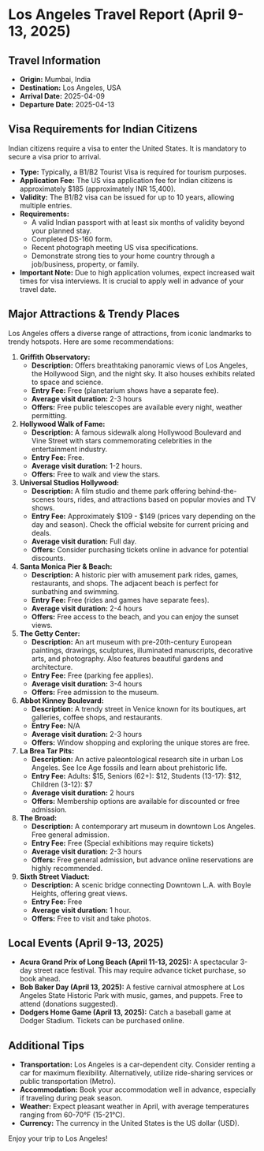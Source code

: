 # Los Angeles Travel Report (April 9-13, 2025)

## Travel Information

*   **Origin:** Mumbai, India
*   **Destination:** Los Angeles, USA
*   **Arrival Date:** 2025-04-09
*   **Departure Date:** 2025-04-13

## Visa Requirements for Indian Citizens

Indian citizens require a visa to enter the United States. It is mandatory to secure a visa prior to arrival.

*   **Type:** Typically, a B1/B2 Tourist Visa is required for tourism purposes.
*   **Application Fee:** The US visa application fee for Indian citizens is approximately $185 (approximately INR 15,400).
*   **Validity:** The B1/B2 visa can be issued for up to 10 years, allowing multiple entries.
*   **Requirements:**
    *   A valid Indian passport with at least six months of validity beyond your planned stay.
    *   Completed DS-160 form.
    *   Recent photograph meeting US visa specifications.
    *   Demonstrate strong ties to your home country through a job/business, property, or family.
*   **Important Note:** Due to high application volumes, expect increased wait times for visa interviews. It is crucial to apply well in advance of your travel date.

## Major Attractions & Trendy Places

Los Angeles offers a diverse range of attractions, from iconic landmarks to trendy hotspots. Here are some recommendations:

1.  **Griffith Observatory:**
    *   **Description:** Offers breathtaking panoramic views of Los Angeles, the Hollywood Sign, and the night sky. It also houses exhibits related to space and science.
    *   **Entry Fee:** Free (planetarium shows have a separate fee).
    *   **Average visit duration:** 2-3 hours
    *   **Offers:** Free public telescopes are available every night, weather permitting.
2.  **Hollywood Walk of Fame:**
    *   **Description:** A famous sidewalk along Hollywood Boulevard and Vine Street with stars commemorating celebrities in the entertainment industry.
    *   **Entry Fee:** Free.
    *   **Average visit duration:** 1-2 hours.
    *   **Offers:** Free to walk and view the stars.
3.  **Universal Studios Hollywood:**
    *   **Description:** A film studio and theme park offering behind-the-scenes tours, rides, and attractions based on popular movies and TV shows.
    *   **Entry Fee:** Approximately $109 - $149 (prices vary depending on the day and season). Check the official website for current pricing and deals.
    *   **Average visit duration:** Full day.
    *   **Offers:** Consider purchasing tickets online in advance for potential discounts.
4.  **Santa Monica Pier & Beach:**
    *   **Description:** A historic pier with amusement park rides, games, restaurants, and shops. The adjacent beach is perfect for sunbathing and swimming.
    *   **Entry Fee:** Free (rides and games have separate fees).
    *   **Average visit duration:** 2-4 hours
    *   **Offers:** Free access to the beach, and you can enjoy the sunset views.
5.  **The Getty Center:**
    *   **Description:** An art museum with pre-20th-century European paintings, drawings, sculptures, illuminated manuscripts, decorative arts, and photography. Also features beautiful gardens and architecture.
    *   **Entry Fee:** Free (parking fee applies).
    *   **Average visit duration:** 3-4 hours
    *   **Offers:** Free admission to the museum.
6.  **Abbot Kinney Boulevard:**
    *   **Description:** A trendy street in Venice known for its boutiques, art galleries, coffee shops, and restaurants.
    *   **Entry Fee:** N/A
    *   **Average visit duration:** 2-3 hours
    *   **Offers:** Window shopping and exploring the unique stores are free.
7.  **La Brea Tar Pits:**
    *   **Description:** An active paleontological research site in urban Los Angeles. See Ice Age fossils and learn about prehistoric life.
    *   **Entry Fee:** Adults: $15, Seniors (62+): $12, Students (13-17): $12, Children (3-12): $7
    *   **Average visit duration:** 2 hours
    *   **Offers:** Membership options are available for discounted or free admission.
8.  **The Broad:**
    *   **Description:** A contemporary art museum in downtown Los Angeles. Free general admission.
    *   **Entry Fee:** Free (Special exhibitions may require tickets)
    *   **Average visit duration:** 2-3 hours
    *   **Offers:** Free general admission, but advance online reservations are highly recommended.
9.  **Sixth Street Viaduct:**
    *   **Description:** A scenic bridge connecting Downtown L.A. with Boyle Heights, offering great views.
    *   **Entry Fee:** Free
    *   **Average visit duration:** 1 hour.
    *   **Offers:** Free to visit and take photos.

## Local Events (April 9-13, 2025)

*   **Acura Grand Prix of Long Beach (April 11-13, 2025):** A spectacular 3-day street race festival. This may require advance ticket purchase, so book ahead.
*   **Bob Baker Day (April 13, 2025):** A festive carnival atmosphere at Los Angeles State Historic Park with music, games, and puppets. Free to attend (donations suggested).
*   **Dodgers Home Game (April 13, 2025):** Catch a baseball game at Dodger Stadium. Tickets can be purchased online.

## Additional Tips

*   **Transportation:** Los Angeles is a car-dependent city. Consider renting a car for maximum flexibility. Alternatively, utilize ride-sharing services or public transportation (Metro).
*   **Accommodation:** Book your accommodation well in advance, especially if traveling during peak season.
*   **Weather:** Expect pleasant weather in April, with average temperatures ranging from 60-70°F (15-21°C).
*   **Currency:** The currency in the United States is the US dollar (USD).

Enjoy your trip to Los Angeles!